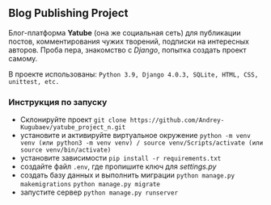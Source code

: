 ## Blog Publishing Project

Блог-платформа **Yatube** (она же социальная сеть) для публикации постов, комментирования чужих творений, подписки на интересных авторов.
Проба пера, знакомство с _Django_, попытка создать проект самому.

В проекте использованы: `Python 3.9, Django 4.0.3, SQLite, HTML, CSS, unittest, etc.`

### Инструкция по запуску
- Склонируйте проект `git clone https://github.com/Andrey-Kugubaev/yatube_project_n.git` 
- установите и активируйте виртуальное окружение
`python -m venv venv (или python3 -m venv venv) / source venv/Scripts/activate (или source venv/bin/activate)`
- установите зависимости `pip install -r requirements.txt`
- создайте файл `.env`, где пропишите ключ для _settings.py_
- создать базу данных и выполнить миграции `python manage.py makemigrations`
`python manage.py migrate`
- запустите сервер `python manage.py runserver`

